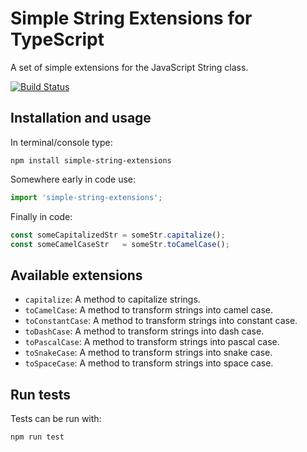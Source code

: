 # Simple String Extensions for TypeScript

A set of simple extensions for the JavaScript String class.

[![Build Status](https://travis-ci.org/marcoschaule/simple-string-extensions.svg?branch=master)](https://travis-ci.org/marcoschaule/simple-string-extensions)

## Installation and usage

In terminal/console type:

```npm
npm install simple-string-extensions
```

Somewhere early in code use:

```typescript
import 'simple-string-extensions';
```

Finally in code:

```typescript
const someCapitalizedStr = someStr.capitalize();
const someCamelCaseStr   = someStr.toCamelCase();
```


## Available extensions

* `capitalize`: A method to capitalize strings.
* `toCamelCase`: A method to transform strings into camel case.
* `toConstantCase`: A method to transform strings into constant case.
* `toDashCase`: A method to transform strings into dash case.
* `toPascalCase`: A method to transform strings into pascal case.
* `toSnakeCase`: A method to transform strings into snake case.
* `toSpaceCase`: A method to transform strings into space case.


## Run tests

Tests can be run with:

```npm
npm run test
```
